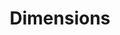---
layout: default
bigquery: https://console.cloud.google.com/bigquery?p=covid-19-dimensions-ai&page=table&d=data&t=publications
contributors: Digital Science, https://www.digital-science.com/
cost: Free for personal, non-commercial use.
description: Dimensions contains more than 100 million publications, ranging from
  articles published in scholarly journals, books and book chapters, to preprints
  and conference proceedings. All publications are contextualized with linked data
  sets, funding, publications, patents, clinical trials, and policy documents. You
  can also view associated categories, funders, institutions, and researcher profiles.
documentation: https://docs.dimensions.ai/bigquery/index.html
last_edit: 04/05/2022, 11:50:11
location: https://www.dimensions.ai/products/free/
maintained_by: Digital Science, https://www.digital-science.com/
schema_fields:
- foa_number
- original_assignee
- funder_org_acronyms
- email_address
- research_org_cities
- category_hra
- external_ids
- current_assignee
- category_icrp_ct
- brief_title
- concepts
- funder_org
- license
- original_abstract
- research_org_countries
- active_years
- funding_chf
- volume
- current_assignee_countries
- categories
- legal_status
- linkout
- pages
- original_title
- funding_eur
- pmcid
- open_access_categories_v2
- citation_string
- repository_name
- funding_cad
- registry
- description
- associated_publication_arxiv_id
- funding_gbp
- date_print
- publication_year
- source_id
- funding_cny
- funding_details
- associated_grant_ids
- family_members_ids
- issue
- investigators
- granted_date
- funding_nzd
- citations
- language
- address
- current_assignee_orgs
- granted_year
- mesh_headings
- metrics
- year
- original_assignee_orgs
- assignee_orgs
- funder_countries
- application_number
- acronym
- funding_aud
- wikipedia_url
- grant_number
- pmid
- category_hrcs_hc
- category_hrcs_rac
- isbn
- research_org_state_codes
- resulting_publication_ids
- book_series_title
- established
- date_inserted
- gender
- filing_date
- cpc
- family_count
- category_rcdc
- date_modified
- ipcr
- abstract
- embargo_date
- labels
- date_normal
- acronyms
- funder_org_countries
- category_uoa
- start_year
- funder_org_cities
- filing_status
- links
- date_online
- relationships
- id
- name
- repository_url
- family_id
- acknowledgements
- conference
- kind
- conditions
- subtitles
- proceedings_title
- eisbn
- jurisdiction
- clinical_trial_ids
- citations_count
- parent_id
- associated_publication_id
- priority_date
- start_date
- publication_ids
- research_org_country_names
- supporting_grant_ids
- repository_id
- expiration_date
- research_org_state_names
- interventions
- end_date
- publisher
- aliases
- funder_org_state_codes
- mesh_terms
- research_orgs
- filing_year
- journal
- date
- category_icrp_cso
- title
- reference_ids
- research_org_city_names
- type
- funding_amount
- publication_date
- end_year
- organisation_details
- category_for
- phase
- altmetrics
- funder_orgs
- book_title
- priority_year
- category_bra
- original_assignee_countries
- researcher_ids
- category_sdg
- open_access_categories
- doi
- legal_events
- cited_by_ids
- associated_publication_doi
- patent_ids
- assignee_countries
- inventor_names
- expiration_year
- authors
- funding_usd
- funding_currency
- funding_jpy
- types
- status
- arxiv_id
- resulting_publication_doi
- date_imported_gbq
- journal_lists
- editors
- associated_publication_pmid
- created_date
shortname: dimensions
tags:
- scholarly literature
- patents
- funding
- clinical trials
- academic profiles
terms_of_use: 'Use of both the Dimensions COVID-19 dataset and full Dimensions dataset
  are subject to the Dimensions Terms of use: https://www.dimensions.ai/policies-terms-legal '
title: Dimensions
uuid: dcff88bd-fe6b-4fdb-8159-809bf9d7bc1c
---